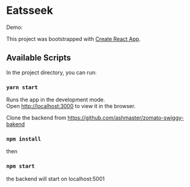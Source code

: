 # Eatsseek
Demo:



This project was bootstrapped with [Create React App](https://github.com/facebook/create-react-app).

## Available Scripts

In the project directory, you can run:

### `yarn start`

Runs the app in the development mode.\
Open [http://localhost:3000](http://localhost:3000) to view it in the browser.

Clone the backend from https://github.com/ashmaster/zomato-swiggy-bakend

### `npm install`

then

### `npm start`

the backend will start on localhost:5001
